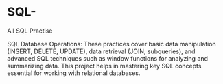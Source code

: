 # SQL-
All SQL Practise

SQL Database Operations:
These practices cover basic data manipulation (INSERT, DELETE, UPDATE), data retrieval (JOIN, subqueries), and advanced SQL techniques such as window functions for analyzing and summarizing data. This project helps in mastering key SQL concepts essential for working with relational databases.
